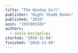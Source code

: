 ```yaml
---
title: "The Windup Girl"
publisher: "Night Shade Books"
published: "2010"
asin: "1597801585"
authors:
  - paolo-bacigalupi
started: "2010-11-08"
finished: "2010-11-08"
---
```

